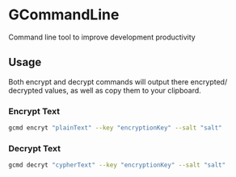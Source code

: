 # GCommandLine
Command line tool to improve development productivity

## Usage
Both encrypt and decrypt commands will output there encrypted/ decrypted values, as well as copy them to your clipboard.
### Encrypt Text
``` zsh
gcmd encryt "plainText" --key "encryptionKey" --salt "salt"
```
### Decrypt Text
``` zsh
gcmd decryt "cypherText" --key "encryptionKey" --salt "salt"
```